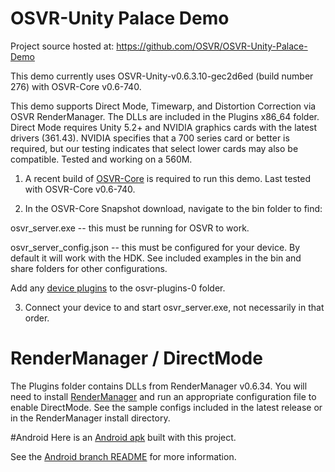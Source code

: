 # OSVR-Unity Palace Demo

Project source hosted at: https://github.com/OSVR/OSVR-Unity-Palace-Demo

This demo currently uses OSVR-Unity-v0.6.3.10-gec2d6ed (build number 276) with OSVR-Core v0.6-740.

This demo supports Direct Mode, Timewarp, and Distortion Correction via OSVR RenderManager. The DLLs are included in the Plugins x86_64 folder. Direct Mode requires Unity 5.2+ and NVIDIA graphics cards with the latest drivers (361.43). NVIDIA specifies that a 700 series card or better is required, but our testing indicates that select lower cards may also be compatible. Tested and working on a 560M.

1) A recent build of [OSVR-Core](http://osvr.github.io/using/) is required to run this demo. Last tested with OSVR-Core v0.6-740.

2) In the OSVR-Core Snapshot download, navigate to the bin folder to find:

osvr_server.exe -- this must be running for OSVR to work.

osvr_server_config.json -- this must be configured for your device. By default it will work with the HDK. See included examples in the bin and share folders for other configurations.

Add any [device plugins](http://osvr.github.io/using/) to the osvr-plugins-0 folder. 

3) Connect your device to and start osvr_server.exe, not necessarily in that order.

# RenderManager / DirectMode
The Plugins folder contains DLLs from RenderManager v0.6.34. You will need to install [RenderManager](http://osvr.github.io/using/) and run an appropriate configuration file to enable DirectMode. See the sample configs included in the latest release or in the RenderManager install directory.

#Android
Here is an [Android apk](https://github.com/OSVR/OSVR-Unity-Palace-Demo/releases/tag/v0.1.1-android) built with this project.

See the [Android branch README](https://github.com/OSVR/OSVR-Unity-Palace-Demo/blob/androidPalace/README.md) for more information.

